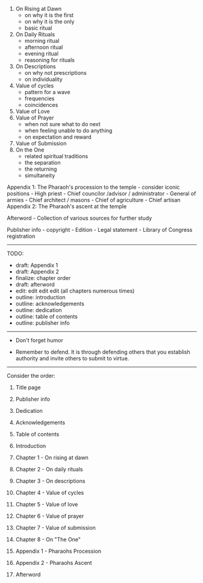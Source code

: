 

1. On Rising at Dawn
    - on why it is the first
    - on why it is the only
    - basic ritual
2. On Daily Rituals
    - morning ritual
    - afternoon ritual
    - evening ritual
    - reasoning for rituals
3. On Descriptions
    - on why not prescriptions
    - on individuality
4. Value of cycles
    - pattern for a wave
    - frequencies
    - coincidences
5. Value of Love
6. Value of Prayer
    - when not sure what to do next
    - when feeling unable to do anything
    - on expectation and reward
7. Value of Submission
8. On the One
    - related spiritual traditions
    - the separation
    - the returning
    - simultaneity

Appendix 1: The Pharaoh's procession to the temple
    - consider iconic positions
        - High priest
        - Chief councilor /advisor / administrator
        - General of armies
        - Chief architect / masons
        - Chief of agriculture
        - Chief artisan
Appendix 2: The Pharaoh's ascent at the temple

Afterword
    - Collection of various sources for further study

Publisher info
    - copyright
    - Edition
    - Legal statement
    - Library of Congress registration

---

TODO:
- draft: Appendix 1
- draft: Appendix 2
- finalize: chapter order
- draft: afterword
- edit: edit edit edit (all chapters numerous times)
- outline: introduction
- outline: acknowledgements
- outline: dedication
- outline: table of contents
- outline: publisher info

---

- Don't forget humor

- Remember to defend. It is through defending others that you establish authority and invite others to submit to virtue.

---

Consider the order:

01. Title page
02. Publisher info
03. Dedication
04. Acknowledgements
05. Table of contents
06. Introduction

07. Chapter 1 - On rising at dawn
08. Chapter 2 - On daily rituals
09. Chapter 3 - On descriptions

10. Chapter 4 - Value of cycles
11. Chapter 5 - Value of love
12. Chapter 6 - Value of prayer
13. Chapter 7 - Value of submission

14. Chapter 8 - On "The One"

15. Appendix 1 - Pharaohs Procession
16. Appendix 2 - Pharaohs Ascent

17. Afterword
